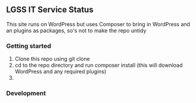 ## LGSS IT Service Status

This site runs on WordPress but uses Composer to bring in WordPress and an plugins as packages, so's not to make the repo untidy

### Getting started

1. Clone this repo using git clone
1. cd to the repo directory and run composer install (this will download WordPress and any required plugins)
1.

### Development